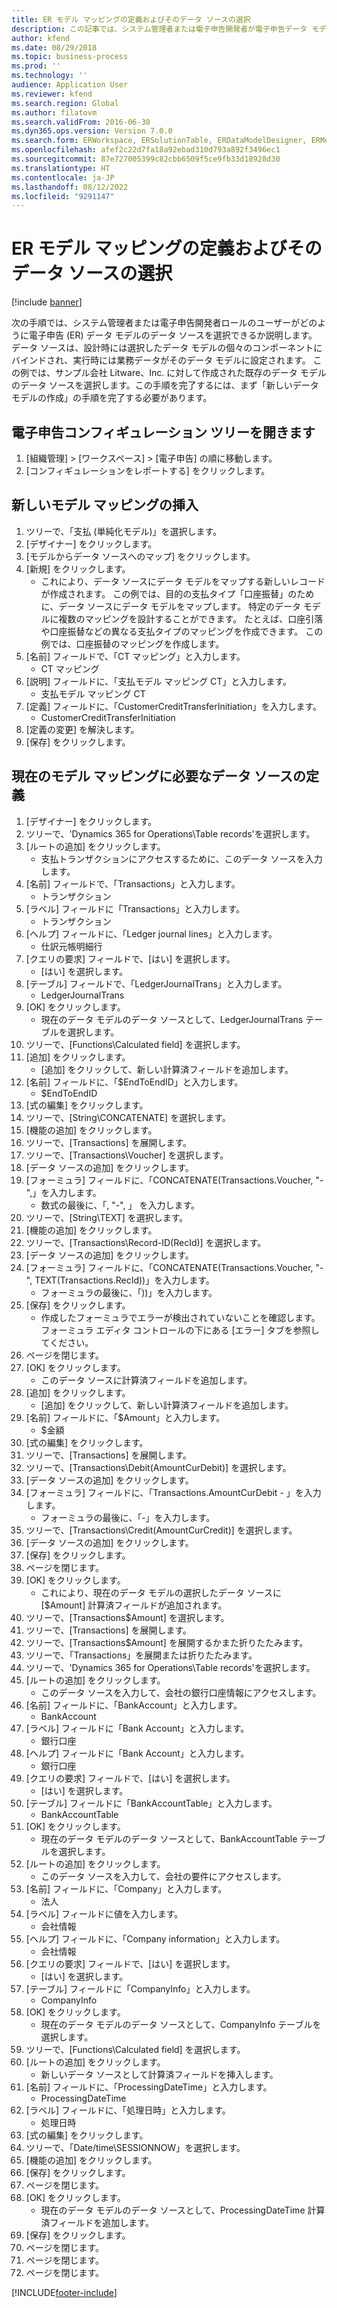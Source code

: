 ```yaml
---
title: ER モデル マッピングの定義およびそのデータ ソースの選択
description: この記事では、システム管理者または電子申告開発者が電子申告データ モデルのデータ ソースを選択する方法について説明します。
author: kfend
ms.date: 08/29/2018
ms.topic: business-process
ms.prod: ''
ms.technology: ''
audience: Application User
ms.reviewer: kfend
ms.search.region: Global
ms.author: filatovm
ms.search.validFrom: 2016-06-30
ms.dyn365.ops.version: Version 7.0.0
ms.search.form: ERWorkspace, ERSolutionTable, ERDataModelDesigner, ERModelMappingTable, ERModelMappingDesigner, ERExpressionDesignerFormula
ms.openlocfilehash: afef2c22d7fa18a92ebad310d793a892f3496ec1
ms.sourcegitcommit: 87e727005399c82cbb6509f5ce9fb33d18928d30
ms.translationtype: HT
ms.contentlocale: ja-JP
ms.lasthandoff: 08/12/2022
ms.locfileid: "9291147"
---
```

# <a name="define-er-model-mappings-and-select-data-sources-for-them"></a>ER モデル マッピングの定義およびそのデータ ソースの選択

[!include [banner](../../includes/banner.md)]

次の手順では、システム管理者または電子申告開発者ロールのユーザーがどのように電子申告 (ER) データ モデルのデータ ソースを選択できるか説明します。 データ ソースは、設計時には選択したデータ モデルの個々のコンポーネントにバインドされ、実行時には業務データがそのデータ モデルに設定されます。 この例では、サンプル会社 Litware、Inc. に対して作成された既存のデータ モデルのデータ ソースを選択します。この手順を完了するには、まず「新しいデータ モデルの作成」の手順を完了する必要があります。


## <a name="open-the-electronic-reporting-configurations-tree"></a>電子申告コンフィギュレーション ツリーを開きます
1. [組織管理] > [ワークスペース] > [電子申告] の順に移動します。
2. [コンフィギュレーションをレポートする] をクリックします。

## <a name="insert-a-new-model-mapping"></a>新しいモデル マッピングの挿入
1. ツリーで、「支払 (単純化モデル)」を選択します。
2. [デザイナー] をクリックします。
3. [モデルからデータ ソースへのマップ] をクリックします。
4. [新規] をクリックします。
    * これにより、データ ソースにデータ モデルをマップする新しいレコードが作成されます。 この例では、目的の支払タイプ「口座振替」のために、データ ソースにデータ モデルをマップします。     特定のデータ モデルに複数のマッピングを設計することができます。 たとえば、口座引落や口座振替などの異なる支払タイプのマッピングを作成できます。 この例では、口座振替のマッピングを作成します。  
5. [名前] フィールドで、「CT マッピング」と入力します。
    * CT マッピング  
6. [説明] フィールドに、「支払モデル マッピング CT」と入力します。
    * 支払モデル マッピング CT  
7. [定義] フィールドに、「CustomerCreditTransferInitiation」を入力します。
    * CustomerCreditTransferInitiation  
8. [定義の変更] を解決します。
9. [保存] をクリックします。

## <a name="define-required-data-sources-for-the-current-model-mapping"></a>現在のモデル マッピングに必要なデータ ソースの定義
1. [デザイナー] をクリックします。
2. ツリーで、'Dynamics 365 for Operations\Table records'を選択します。
3. [ルートの追加] をクリックします。
    * 支払トランザクションにアクセスするために、このデータ ソースを入力します。  
4. [名前] フィールドで、「Transactions」と入力します。
    * トランザクション  
5. [ラベル] フィールドに「Transactions」と入力します。
    * トランザクション  
6. [ヘルプ] フィールドに、「Ledger journal lines」と入力します。
    * 仕訳元帳明細行  
7. [クエリの要求] フィールドで、[はい] を選択します。
    * [はい] を選択します。  
8. [テーブル] フィールドで、「LedgerJournalTrans」と入力します。
    * LedgerJournalTrans  
9. [OK] をクリックします。
    * 現在のデータ モデルのデータ ソースとして、LedgerJournalTrans テーブルを選択します。  
10. ツリーで、[Functions\Calculated field] を選択します。
11. [追加] をクリックします。
    * [追加] をクリックして、新しい計算済フィールドを追加します。  
12. [名前] フィールドに、「$EndToEndID」と入力します。
    * $EndToEndID  
13. [式の編集] をクリックします。
14. ツリーで、[String\CONCATENATE] を選択します。
15. [機能の追加] をクリックします。
16. ツリーで、[Transactions] を展開します。
17. ツリーで、[Transactions\Voucher] を選択します。
18. [データ ソースの追加] をクリックします。
19. [フォーミュラ] フィールドに、「CONCATENATE(Transactions.Voucher, "-",」を入力します。
    * 数式の最後に、「, "-", 」 を入力します。  
20. ツリーで、[String\TEXT] を選択します。
21. [機能の追加] をクリックします。
22. ツリーで、[Transactions\Record-ID(RecId)] を選択します。
23. [データ ソースの追加] をクリックします。
24. [フォーミュラ] フィールドに、「CONCATENATE(Transactions.Voucher, "-", TEXT(Transactions.RecId))」を入力します。
    * フォーミュラの最後に、「))」を入力します。  
25. [保存] をクリックします。
    * 作成したフォーミュラでエラーが検出されていないことを確認します。 フォーミュラ エディタ コントロールの下にある [エラー] タブを参照してください。  
26. ページを閉じます。
27. [OK] をクリックします。
    * このデータ ソースに計算済フィールドを追加します。  
28. [追加] をクリックします。
    * [追加] をクリックして、新しい計算済フィールドを追加します。  
29. [名前] フィールドに、「$Amount」と入力します。
    * $金額  
30. [式の編集] をクリックします。
31. ツリーで、[Transactions] を展開します。
32. ツリーで、[Transactions\Debit(AmountCurDebit)] を選択します。
33. [データ ソースの追加] をクリックします。
34. [フォーミュラ] フィールドに、「Transactions.AmountCurDebit - 」を入力します。
    * フォーミュラの最後に、「-」を入力します。  
35. ツリーで、[Transactions\Credit(AmountCurCredit)] を選択します。
36. [データ ソースの追加] をクリックします。
37. [保存] をクリックします。
38. ページを閉じます。
39. [OK] をクリックします。
    * これにより、現在のデータ モデルの選択したデータ ソースに [$Amount] 計算済フィールドが追加されます。  
40. ツリーで、[Transactions\$Amount] を選択します。
41. ツリーで、[Transactions] を展開します。
42. ツリーで、[Transactions\$Amount] を展開するかまた折りたたみます。
43. ツリーで、「Transactions」を展開または折りたたみます。
44. ツリーで、'Dynamics 365 for Operations\Table records'を選択します。
45. [ルートの追加] をクリックします。
    * このデータ ソースを入力して、会社の銀行口座情報にアクセスします。  
46. [名前] フィールドに、「BankAccount」と入力します。
    * BankAccount  
47. [ラベル] フィールドに「Bank Account」と入力します。
    * 銀行口座  
48. [ヘルプ] フィールドに「Bank Account」と入力します。
    * 銀行口座  
49. [クエリの要求] フィールドで、[はい] を選択します。
    * [はい] を選択します。  
50. [テーブル] フィールドに「BankAccountTable」と入力します。
    * BankAccountTable  
51. [OK] をクリックします。
    * 現在のデータ モデルのデータ ソースとして、BankAccountTable テーブルを選択します。  
52. [ルートの追加] をクリックします。
    * このデータ ソースを入力して、会社の要件にアクセスします。  
53. [名前] フィールドに、「Company」と入力します。
    * 法人  
54. [ラベル] フィールドに値を入力します。
    * 会社情報  
55. [ヘルプ] フィールドに、「Company information」と入力します。
    * 会社情報  
56. [クエリの要求] フィールドで、[はい] を選択します。
    * [はい] を選択します。  
57. [テーブル] フィールドに「CompanyInfo」と入力します。
    * CompanyInfo  
58. [OK] をクリックします。
    * 現在のデータ モデルのデータ ソースとして、CompanyInfo テーブルを選択します。  
59. ツリーで、[Functions\Calculated field] を選択します。
60. [ルートの追加] をクリックします。
    * 新しいデータ ソースとして計算済フィールドを挿入します。  
61. [名前] フィールドに、「ProcessingDateTime」と入力します。
    * ProcessingDateTime  
62. [ラベル] フィールドに、「処理日時」と入力します。
    * 処理日時  
63. [式の編集] をクリックします。
64. ツリーで、「Date/time\SESSIONNOW」を選択します。
65. [機能の追加] をクリックします。
66. [保存] をクリックします。
67. ページを閉じます。
68. [OK] をクリックします。
    * 現在のデータ モデルのデータ ソースとして、ProcessingDateTime 計算済フィールドを追加します。  
69. [保存] をクリックします。
70. ページを閉じます。
71. ページを閉じます。
72. ページを閉じます。



[!INCLUDE[footer-include](../../../../includes/footer-banner.md)]

